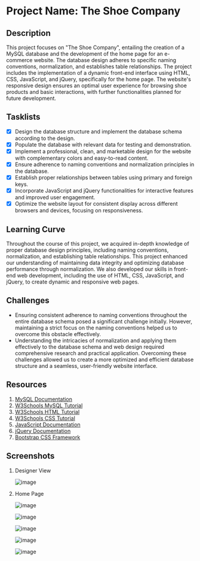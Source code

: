 # Project Name: The Shoe Company

## Description
This project focuses on "The Shoe Company", entailing the creation of a MySQL database and the development of the home page for an e-commerce website. The database design adheres to specific naming conventions, normalization, and establishes table relationships. The project includes the implementation of a dynamic front-end interface using HTML, CSS, JavaScript, and jQuery, specifically for the home page. The website's responsive design ensures an optimal user experience for browsing shoe products and basic interactions, with further functionalities planned for future development.

## Tasklists
- [x] Design the database structure and implement the database schema according to the design.
- [x] Populate the database with relevant data for testing and demonstration.
- [x] Implement a professional, clean, and marketable design for the website with complementary colors and easy-to-read content.
- [x] Ensure adherence to naming conventions and normalization principles in the database.
- [x] Establish proper relationships between tables using primary and foreign keys.
- [x] Incorporate JavaScript and jQuery functionalities for interactive features and improved user engagement.
- [x] Optimize the website layout for consistent display across different browsers and devices, focusing on responsiveness.

## Learning Curve
Throughout the course of this project, we acquired in-depth knowledge of proper database design principles, including naming conventions, normalization, and establishing table relationships. This project enhanced our understanding of maintaining data integrity and optimizing database performance through normalization. We also developed our skills in front-end web development, including the use of HTML, CSS, JavaScript, and jQuery, to create dynamic and responsive web pages.

## Challenges
- Ensuring consistent adherence to naming conventions throughout the entire database schema posed a significant challenge initially. However, maintaining a strict focus on the naming conventions helped us to overcome this obstacle effectively.
- Understanding the intricacies of normalization and applying them effectively to the database schema and web design required comprehensive research and practical application. Overcoming these challenges allowed us to create a more optimized and efficient database structure and a seamless, user-friendly website interface.

## Resources
1. [MySQL Documentation](https://dev.mysql.com/doc/)
2. [W3Schools MySQL Tutorial](https://www.w3schools.com/mysql/)
3. [W3Schools HTML Tutorial](https://www.w3schools.com/html/)
4. [W3Schools CSS Tutorial](https://www.w3schools.com/css/)
5. [JavaScript Documentation](https://developer.mozilla.org/en-US/docs/Web/JavaScript)
6. [jQuery Documentation](https://api.jquery.com/)
7. [Bootstrap CSS Framework](https://getbootstrap.com/)

## Screenshots
1. Designer View
   
   ![image](https://github.com/2023-Fall-ITE-5330-0NA/group-project-team-404/assets/43314539/523b0f71-91ab-48fe-8dcf-29dbe6de2f43)
   
2. Home Page
   
   ![image](https://github.com/2023-Fall-ITE-5330-0NA/group-project-team-404/assets/43314539/8617a63d-11d6-437a-ad9b-984bad16863d)

   ![image](https://github.com/2023-Fall-ITE-5330-0NA/group-project-team-404/assets/43314539/fa5b2d0a-6c03-4e6c-8fe3-d6d3c9dd9f13)

   ![image](https://github.com/2023-Fall-ITE-5330-0NA/group-project-team-404/assets/43314539/2cdbd41e-aefe-48ac-953c-d081035c6eb6)

   ![image](https://github.com/2023-Fall-ITE-5330-0NA/group-project-team-404/assets/43314539/d65bce52-12f8-4887-aad8-071fd01b4397)

   ![image](https://github.com/2023-Fall-ITE-5330-0NA/group-project-team-404/assets/43314539/335a5fa8-b657-4687-914a-62b0625d507f)
